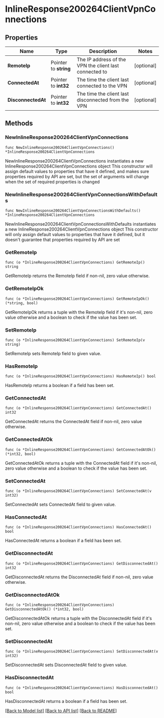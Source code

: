 # InlineResponse200264ClientVpnConnections

## Properties

Name | Type | Description | Notes
------------ | ------------- | ------------- | -------------
**RemoteIp** | Pointer to **string** | The IP address of the VPN the client last connected to | [optional] 
**ConnectedAt** | Pointer to **int32** | The time the client last connected to the VPN | [optional] 
**DisconnectedAt** | Pointer to **int32** | The time the client last disconnected from the VPN | [optional] 

## Methods

### NewInlineResponse200264ClientVpnConnections

`func NewInlineResponse200264ClientVpnConnections() *InlineResponse200264ClientVpnConnections`

NewInlineResponse200264ClientVpnConnections instantiates a new InlineResponse200264ClientVpnConnections object
This constructor will assign default values to properties that have it defined,
and makes sure properties required by API are set, but the set of arguments
will change when the set of required properties is changed

### NewInlineResponse200264ClientVpnConnectionsWithDefaults

`func NewInlineResponse200264ClientVpnConnectionsWithDefaults() *InlineResponse200264ClientVpnConnections`

NewInlineResponse200264ClientVpnConnectionsWithDefaults instantiates a new InlineResponse200264ClientVpnConnections object
This constructor will only assign default values to properties that have it defined,
but it doesn't guarantee that properties required by API are set

### GetRemoteIp

`func (o *InlineResponse200264ClientVpnConnections) GetRemoteIp() string`

GetRemoteIp returns the RemoteIp field if non-nil, zero value otherwise.

### GetRemoteIpOk

`func (o *InlineResponse200264ClientVpnConnections) GetRemoteIpOk() (*string, bool)`

GetRemoteIpOk returns a tuple with the RemoteIp field if it's non-nil, zero value otherwise
and a boolean to check if the value has been set.

### SetRemoteIp

`func (o *InlineResponse200264ClientVpnConnections) SetRemoteIp(v string)`

SetRemoteIp sets RemoteIp field to given value.

### HasRemoteIp

`func (o *InlineResponse200264ClientVpnConnections) HasRemoteIp() bool`

HasRemoteIp returns a boolean if a field has been set.

### GetConnectedAt

`func (o *InlineResponse200264ClientVpnConnections) GetConnectedAt() int32`

GetConnectedAt returns the ConnectedAt field if non-nil, zero value otherwise.

### GetConnectedAtOk

`func (o *InlineResponse200264ClientVpnConnections) GetConnectedAtOk() (*int32, bool)`

GetConnectedAtOk returns a tuple with the ConnectedAt field if it's non-nil, zero value otherwise
and a boolean to check if the value has been set.

### SetConnectedAt

`func (o *InlineResponse200264ClientVpnConnections) SetConnectedAt(v int32)`

SetConnectedAt sets ConnectedAt field to given value.

### HasConnectedAt

`func (o *InlineResponse200264ClientVpnConnections) HasConnectedAt() bool`

HasConnectedAt returns a boolean if a field has been set.

### GetDisconnectedAt

`func (o *InlineResponse200264ClientVpnConnections) GetDisconnectedAt() int32`

GetDisconnectedAt returns the DisconnectedAt field if non-nil, zero value otherwise.

### GetDisconnectedAtOk

`func (o *InlineResponse200264ClientVpnConnections) GetDisconnectedAtOk() (*int32, bool)`

GetDisconnectedAtOk returns a tuple with the DisconnectedAt field if it's non-nil, zero value otherwise
and a boolean to check if the value has been set.

### SetDisconnectedAt

`func (o *InlineResponse200264ClientVpnConnections) SetDisconnectedAt(v int32)`

SetDisconnectedAt sets DisconnectedAt field to given value.

### HasDisconnectedAt

`func (o *InlineResponse200264ClientVpnConnections) HasDisconnectedAt() bool`

HasDisconnectedAt returns a boolean if a field has been set.


[[Back to Model list]](../README.md#documentation-for-models) [[Back to API list]](../README.md#documentation-for-api-endpoints) [[Back to README]](../README.md)


